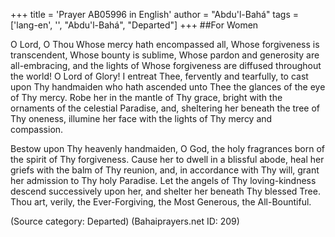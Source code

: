 +++
title = 'Prayer AB05996 in English'
author = "Abdu'l-Bahá"
tags = ['lang-en', '', "Abdu'l-Bahá", "Departed"]
+++
##For Women

O Lord, O Thou Whose mercy hath encompassed all, Whose forgiveness is transcendent, Whose bounty is sublime, Whose pardon and generosity are all-embracing, and the lights of Whose forgiveness are diffused throughout the world!  O Lord of Glory!  I entreat Thee, fervently and tearfully, to cast upon Thy handmaiden who hath ascended unto Thee the glances of the eye of Thy mercy.  Robe her in the mantle of Thy grace, bright with the ornaments of the celestial Paradise, and, sheltering her beneath the tree of Thy oneness, illumine her face with the lights of Thy mercy and compassion.

Bestow upon Thy heavenly handmaiden, O God, the holy fragrances born of the spirit of Thy forgiveness.  Cause her to dwell in a blissful abode, heal her griefs with the balm of Thy reunion, and, in accordance with Thy will, grant her admission to Thy holy Paradise. Let the angels of Thy loving-kindness descend successively upon her, and shelter her beneath Thy blessed Tree.  Thou art, verily, the Ever-Forgiving, the Most Generous, the All-Bountiful.

(Source category: Departed)
(Bahaiprayers.net ID: 209)
